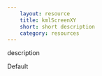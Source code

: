 ```yaml
---
    layout: resource
    title: kmlScreenXY
    short: short description
    category: resources
---
```


description

Default

